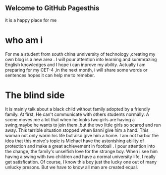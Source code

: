## Welcome to GitHub Pagesthis 
it is a happy place for me




# who am i 


For me a student from south china unniversity of technology ,creating my own blog is a new area . I will pour attention into learning and summrazing English knowledges and I hope i can inprove my ability.
Actually  i am preparing for my CET-4 ,in the next month, i will share some words or sentences hopes it can help me to remeber.

# The blind side
It is mainly talk about a black child without family adopted by a friendly family. At first, He can't communicate with others students normally. A scene moves me a lot that when he looks two girls are having a swing,maybe he wants to join them ,but the two little girls so scared and 
run away. This terrible situation stopped when lianni give him a hand. This woman not only warm his life but also give him a home. I am not harbor the idea that this moive's topic is Michael have the astonishing ability of protection and make a great achievement in football . I pour 
attention into the change, the family's unselfish love for the strange boy. When i see him having a swing with two children and have a normal university life, I really get satisfication. Of course, I know this boy just the lucky one out of many unlucky presons. But we have to know 
all man are created equal.
